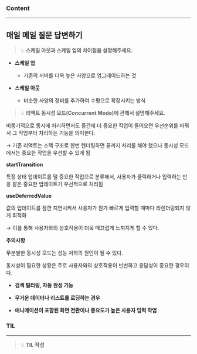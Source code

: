
### Content

---

## 매일 메일 질문 답변하기

> 💡 ****스케일 아웃과 스케일 업의 차이점을 설명해주세요.****

- **스케일 업**
  - 기존의 서버를 더욱 높은 사양으로 업그레이드하는 것


- **스케일 아웃**
  - 비슷한 사양의 장비를 추가하여 수평으로 확장시키는 방식



> 💡 ****리액트 동시성 모드(Concurrent Mode)에 관해서 설명해주세요.****

비동기적으로 동시에 처리하면서도 중간에 더 중요한 작업이 들어오면 우선순위를 바꿔서 그 작업부터 처리하는 기능을 의미한다.

→ 기존 리액트는 스택 구조로 한번 렌더링하면 끝까지 처리를 해야 했으나 동시성 모드에서는 중요한 작업을 우선할 수 있게 됨


**startTransition**

특정 상태 업데이트를 덜 중요한 작업으로 분류해서, 사용자가 클릭하거나 입력하는 반응 같은 중요한 업데이트가 우선적으로 처리됨


**useDeferredValue**

값의 업데이트를 잠깐 지연시켜서 사용자가 뭔가 빠르게 입력할 때마다 리렌더링되지 않게 최적화


→ 이를 통해 사용자와의 상호작용이 더욱 매끄럽게 느껴지게 할 수 있다.


**주의사항**

무분별한 동시성 모드는 성능 저하의 원인이 될 수 있다.


동시성이 필요한 상황은 주로 사용자와의 상호작용이 빈번하고 응답성이 중요한 경우이다.

- **검색 필터링, 자동 완성 기능**

- **무거운 데이터나 리스트를 로딩하는 경우**

- **애니메이션이 포함된 화면 전환이나 중요도가 높은 사용자 입력 작업**



### **TIL**

---


> 💡 **TIL 작성**


